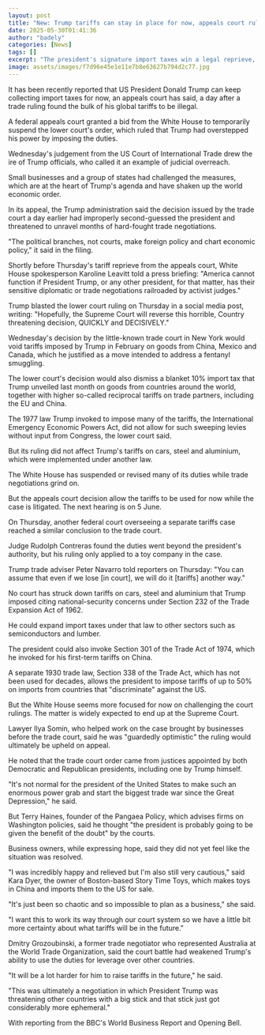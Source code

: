 ```yaml
---
layout: post
title: "New: Trump tariffs can stay in place for now, appeals court rules"
date: 2025-05-30T01:41:36
author: "badely"
categories: [News]
tags: []
excerpt: "The president's signature import taxes win a legal reprieve, as the White House rails against 'activist judges'."
image: assets/images/f7d96e45e1e11e7b8e63627b794d2c77.jpg
---
```


It has been recently reported that US President Donald Trump can keep collecting import taxes for now, an appeals court has said, a day after a trade ruling found the bulk of his global tariffs to be illegal.

A federal appeals court granted a bid from the White House to temporarily suspend the lower court's order, which ruled that Trump had overstepped his power by imposing the duties. 

Wednesday's judgement from the US Court of International Trade drew the ire of Trump officials, who called it an example of judicial overreach.

Small businesses and a group of states had challenged the measures, which are at the heart of Trump's agenda and have shaken up the world economic order.

In its appeal, the Trump administration said the decision issued by the trade court a day earlier had improperly second-guessed the president and threatened to unravel months of hard-fought trade negotiations.

"The political branches, not courts, make foreign policy and chart economic policy," it said in the filing. 

Shortly before Thursday's tariff reprieve from the appeals court, White House spokesperson Karoline Leavitt told a press briefing: "America cannot function if President Trump, or any other president, for that matter, has their sensitive diplomatic or trade negotiations railroaded by activist judges."

Trump blasted the lower court ruling on Thursday in a social media post, writing: "Hopefully, the Supreme Court will reverse this horrible, Country threatening decision, QUICKLY and DECISIVELY." 

Wednesday's decision by the little-known trade court in New York would void tariffs imposed by Trump in February on goods from China, Mexico and Canada, which he justified as a move intended to address a fentanyl smuggling. 

The lower court's decision would also dismiss a blanket 10% import tax that Trump unveiled last month on goods from countries around the world, together with higher so-called reciprocal tariffs on trade partners, including the EU and China.

The 1977 law Trump invoked to impose many of the tariffs, the International Emergency Economic Powers Act, did not allow for such sweeping levies without input from Congress, the lower court said.

But its ruling did not affect Trump's tariffs on cars, steel and aluminium, which were implemented under another law.

The White House has suspended or revised many of its duties while trade negotiations grind on. 

But the appeals court decision allow the tariffs to be used for now while the case is litigated. The next hearing is on 5 June.

On Thursday, another federal court overseeing a separate tariffs case reached a similar conclusion to the trade court.

Judge Rudolph Contreras found the duties went beyond the president's authority, but his ruling only applied to a toy company in the case.

Trump trade adviser Peter Navarro told reporters on Thursday: "You can assume that even if we lose [in court], we will do it [tariffs] another way."

No court has struck down tariffs on cars, steel and aluminium that Trump imposed citing national-security concerns under Section 232 of the Trade Expansion Act of 1962.

He could expand import taxes under that law to other sectors such as semiconductors and lumber.

The president could also invoke Section 301 of the Trade Act of 1974, which he invoked for his first-term tariffs on China.

A separate 1930 trade law, Section 338 of the Trade Act, which has not been used for decades, allows the president to impose tariffs of up to 50% on imports from countries that "discriminate" against the US.

But the White House seems more focused for now on challenging the court rulings. The matter is widely expected to end up at the Supreme Court.

Lawyer Ilya Somin, who helped work on the case brought by businesses before the trade court, said he was "guardedly optimistic" the ruling would ultimately be upheld on appeal.

He noted that the trade court order came from justices appointed by both Democratic and Republican presidents, including one by Trump himself. 

"It's not normal for the president of the United States to make such an enormous power grab and start the biggest trade war since the Great Depression," he said.

But Terry Haines, founder of the Pangaea Policy, which advises firms on Washington policies, said he thought "the president is probably going to be given the benefit of the doubt" by the courts.

Business owners, while expressing hope, said they did not yet feel like the situation was resolved. 

"I was incredibly happy and relieved but I'm also still very cautious," said Kara Dyer, the owner of Boston-based Story Time Toys, which makes toys in China and imports them to the US for sale.

"It's just been so chaotic and so impossible to plan as a business," she said. 

"I want this to work its way through our court system so we have a little bit more certainty about what tariffs will be in the future."

Dmitry Grozoubinski, a former trade negotiator who represented Australia at the World Trade Organization, said the court battle had weakened Trump's ability to use the duties for leverage over other countries.

"It will be a lot harder for him to raise tariffs in the future," he said. 

"This was ultimately a negotiation in which President Trump was threatening other countries with a big stick and that stick just got considerably more ephemeral."

With reporting from the BBC's World Business Report and Opening Bell.

